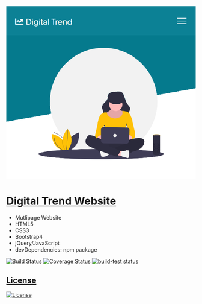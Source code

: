 
<img src="assets/img/scr.png" title="Digital Trend">

# <a href="https://mahmudul-hasan-bijoy.github.io/digital_trend/" target="_blank">Digital Trend Website</a>

- Mutlipage Website
- HTML5
- CSS3
- Bootstrap4
- jQuery/JavaScript
- devDependencies: npm package

[![Build Status](http://img.shields.io/travis/badges/badgerbadgerbadger.svg?style=flat-square)](https://travis-ci.org/badges/badgerbadgerbadger) [![Coverage Status](http://img.shields.io/coveralls/badges/badgerbadgerbadger.svg?style=flat-square)](https://coveralls.io/r/badges/badgerbadgerbadger) <a href="https://github.com/actions/setup-node/actions?query=workflow%3Abuild-test"><img alt="build-test status" src="https://github.com/actions/setup-node/workflows/build-test/badge.svg">
  
## License

[![License](http://img.shields.io/:license-mit-blue.svg?style=flat-square)](http://badges.mit-license.org)
